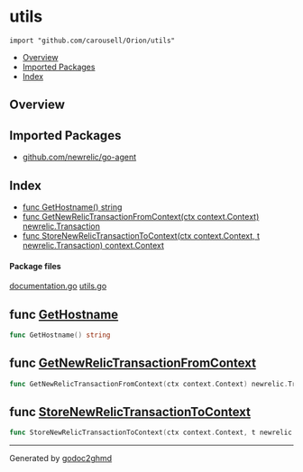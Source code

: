 # utils
`import "github.com/carousell/Orion/utils"`

* [Overview](#pkg-overview)
* [Imported Packages](#pkg-imports)
* [Index](#pkg-index)

## <a name="pkg-overview">Overview</a>

## <a name="pkg-imports">Imported Packages</a>

- [github.com/newrelic/go-agent](https://godoc.org/github.com/newrelic/go-agent)

## <a name="pkg-index">Index</a>
* [func GetHostname() string](#GetHostname)
* [func GetNewRelicTransactionFromContext(ctx context.Context) newrelic.Transaction](#GetNewRelicTransactionFromContext)
* [func StoreNewRelicTransactionToContext(ctx context.Context, t newrelic.Transaction) context.Context](#StoreNewRelicTransactionToContext)

#### <a name="pkg-files">Package files</a>
[documentation.go](./documentation.go) [utils.go](./utils.go) 

## <a name="GetHostname">func</a> [GetHostname](./utils.go#L15)
``` go
func GetHostname() string
```

## <a name="GetNewRelicTransactionFromContext">func</a> [GetNewRelicTransactionFromContext](./utils.go#L24)
``` go
func GetNewRelicTransactionFromContext(ctx context.Context) newrelic.Transaction
```

## <a name="StoreNewRelicTransactionToContext">func</a> [StoreNewRelicTransactionToContext](./utils.go#L35)
``` go
func StoreNewRelicTransactionToContext(ctx context.Context, t newrelic.Transaction) context.Context
```

- - -
Generated by [godoc2ghmd](https://github.com/GandalfUK/godoc2ghmd)